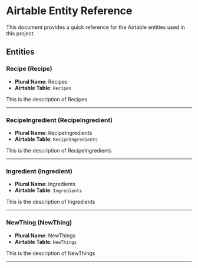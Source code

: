 # Airtable Entity Reference

This document provides a quick reference for the Airtable entities used in this project.

## Entities

### Recipe (Recipe)
- **Plural Name**: Recipes
- **Airtable Table**: `Recipes`

This is the description of Recipes

---
### RecipeIngredient (RecipeIngredient)
- **Plural Name**: RecipeIngredients
- **Airtable Table**: `RecipeIngredients`

This is the description of RecipeIngredients

---
### Ingredient (Ingredient)
- **Plural Name**: Ingredients
- **Airtable Table**: `Ingredients`

This is the description of Ingredients

---
### NewThing (NewThing)
- **Plural Name**: NewThings
- **Airtable Table**: `NewThings`

This is the description of NewThings

---

